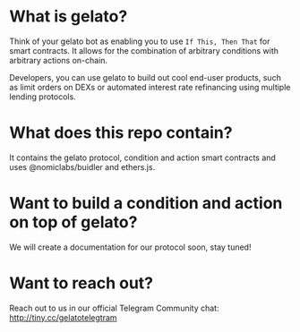 # What is gelato?

Think of your gelato bot as enabling you to use `If This, Then That` for smart contracts. It allows for the combination of arbitrary conditions with arbitrary actions on-chain.

Developers, you can use gelato to build out cool end-user products, such as limit orders on DEXs or automated interest rate refinancing using multiple lending protocols.

# What does this repo contain?

It contains the gelato protocol, condition and action smart contracts and uses @nomiclabs/buidler and ethers.js.

# Want to build a condition and action on top of gelato?

We will create a documentation for our protocol soon, stay tuned!

# Want to reach out?

Reach out to us in our official Telegram Community chat: http://tiny.cc/gelatotelegtram
